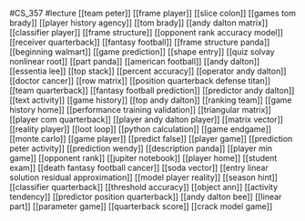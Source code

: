 #CS_357
#lecture
[[team peter]]
[[frame player]]
[[slice colon]]
[[games tom brady]]
[[player history agency]]
[[tom brady]]
[[andy dalton matrix]]
[[classifier player]]
[[frame structure]]
[[opponent rank accuracy model]]
[[receiver quarterback]]
[[fantasy football]]
[[frame structure panda]]
[[beginning walmart]]
[[game prediction]]
[[shape entry]]
[[quiz solvay nonlinear root]]
[[part panda]]
[[american football]]
[[andy dalton]]
[[essentia lee]]
[[top stack]]
[[percent accuracy]]
[[operator andy dalton]]
[[doctor cancer]]
[[row matrix]]
[[position quarterback defense titan]]
[[team quarterback]]
[[fantasy football prediction]]
[[predictor andy dalton]]
[[text activity]]
[[game history]]
[[top andy dalton]]
[[ranking team]]
[[game history home]]
[[performance training validation]]
[[triangular matrix]]
[[player com quarterback]]
[[player andy dalton player]]
[[matrix vector]]
[[reality player]]
[[loot loop]]
[[python calculation]]
[[game endgame]]
[[monte carlo]]
[[game player]]
[[predict false]]
[[player game]]
[[prediction peter activity]]
[[prediction wendy]]
[[description panda]]
[[player min game]]
[[opponent rank]]
[[jupiter notebook]]
[[player home]]
[[student exam]]
[[death fantasy football cancer]]
[[soda vector]]
[[entry linear solution residual approximation]]
[[model player reality]]
[[season hint]]
[[classifier quarterback]]
[[threshold accuracy]]
[[object ann]]
[[activity tendency]]
[[predictor position quarterback]]
[[andy dalton bee]]
[[linear part]]
[[parameter game]]
[[quarterback score]]
[[crack model game]]
